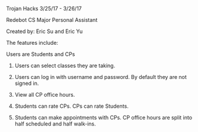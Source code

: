 Trojan Hacks 3/25/17 - 3/26/17

Redebot CS Major Personal Assistant

Created by: Eric Su and Eric Yu

The features include:

Users are Students and CPs

1. Users can select classes they are taking.

2. Users can log in with username and password. By default they are not signed in.

3. View all CP office hours.

4. Students can rate CPs. CPs can rate Students.

5. Students can make appointments with CPs. CP office hours are split into half
scheduled and half walk-ins.

